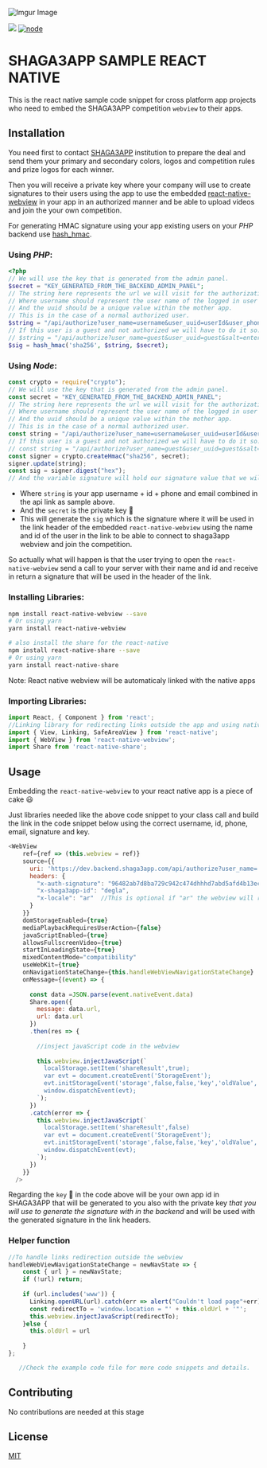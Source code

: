 ![Imgur Image](https://i.imgur.com/PuGTPGT.png)

</p>
<p align="left">
    <a href="" alt="Version">
        <img src="https://img.shields.io/badge/version-1.0-blue" /></a>
    <a href="">
        <img src="https://img.shields.io/badge/node->=6.0-green" alt="node"></a>
            
</p>

# SHAGA3APP SAMPLE REACT NATIVE

This is the react native sample code snippet for cross platform app projects who need to embed the SHAGA3APP competition `webview` to their apps.

## Installation

You need first to contact [SHAGA3APP](https://www.shaga3aapp.com) institution to prepare the deal and send them your primary and secondary colors, logos and competition rules and prize logos for each winner. 

Then you will receive a private key where your company will use to create signatures to their users using the app to use the embedded [react-native-webview](https://github.com/react-native-community/react-native-webview) in your app in an authorized manner and be able to upload videos and join the your own competition.

For generating HMAC signature using your app existing users on your *PHP* backend use [hash_hmac](https://www.php.net/manual/en/function.hash-hmac.php).

### Using *PHP*:

```php
<?php
// We will use the key that is generated from the admin panel.
$secret = "KEY_GENERATED_FROM_THE_BACKEND_ADMIN_PANEL";
// The string here represents the url we will visit for the authorization.
// Where username should represent the user name of the logged in user in the mother app.
// And the uuid should be a unique value within the mother app.
// This is in the case of a normal authorized user.
$string = "/api/authorize?user_name=username&user_uuid=userId&user_phone=phone&user_email=email"
// If this user is a guest and not authorized we will have to do it so:
// $string = "/api/authorize?user_name=guest&user_uuid=guest&salt=enter_a_random_string_here"
$sig = hash_hmac('sha256', $string, $secret);
```
### Using *Node*:

```javascript
const crypto = require("crypto");
// We will use the key that is generated from the admin panel.
const secret = "KEY_GENERATED_FROM_THE_BACKEND_ADMIN_PANEL";
// The string here represents the url we will visit for the authorization.
// Where username should represent the user name of the logged in user in the mother app.
// And the uuid should be a unique value within the mother app.
// This is in the case of a normal authorized user.
const string = "/api/authorize?user_name=username&user_uuid=userId&user_phone=phone&user_email=email"
// If this user is a guest and not authorized we will have to do it so:
// const string = "/api/authorize?user_name=guest&user_uuid=guest&salt=enter_a_random_string_here"
const signer = crypto.createHmac("sha256", secret);
signer.update(string);
const sig = signer.digest("hex");
// And the variable signature will hold our signature value that we will be using in the header.
```

* Where `string` is your app username + id + phone and email combined in the api link as sample above.
* And the `secret` is the private key :key:
* This will generate the `sig` which is the signature where it will be used in the link header of the embedded `react-native-webview` using the name and id of the user in the link to be able to connect to shaga3app webview and join the competition.

So actually what will happen is that the user trying to open the `react-native-webview` send a call to your server with their name and id and receive in return a signature that will be used in the header of the link.

### Installing Libraries:
```bash
npm install react-native-webview --save
# Or using yarn
yarn install react-native-webview

# also install the share for the react-native
npm install react-native-share --save
# Or using yarn
yarn install react-native-share

```
Note: React native webview will be automaticaly linked with the native apps

### Importing Libraries:

```javascript
import React, { Component } from 'react';
//Linking library for redirecting links outside the app and using native browser
import { View, Linking, SafeAreaView } from 'react-native';
import { WebView } from 'react-native-webview';
import Share from 'react-native-share';
```

## Usage
Embedding the `react-native-webview` to your react native app is a piece of cake :smiley:

Just libraries needed like the above code snippet to your class call and build the link in the code snippet below using the correct username, id, phone, email, signature and key.

```javascript
<WebView
    ref={ref => (this.webview = ref)}
    source={{
      uri: 'https://dev.backend.shaga3app.com/api/authorize?user_name='+this.props.name+'&user_uuid='+this.props.id+'&user_phone='+this.props.phone+'&user_email='+this.props.email,
      headers: {
        "x-auth-signature": "96482ab7d8ba729c942c474dhhhd7abd5afd4b13ec03d0e0778f9b1ba03d63",
        "x-shaga3app-id": "degla",
        "x-locale": "ar"  //This is optional if "ar" the webview will return arabic view. If "en" or not found in header it will be english by default
      }
    }}
    domStorageEnabled={true}
    mediaPlaybackRequiresUserAction={false}
    javaScriptEnabled={true}
    allowsFullscreenVideo={true}
    startInLoadingState={true}
    mixedContentMode="compatibility"
    useWebKit={true}
    onNavigationStateChange={this.handleWebViewNavigationStateChange}
    onMessage={(event) => {
      
      const data =JSON.parse(event.nativeEvent.data)
      Share.open({
        message: data.url,
        url: data.url
      })
      .then(res => {
        
        //insject javaScript code in the webview 
        
        this.webview.injectJavaScript(`
          localStorage.setItem('shareResult',true);
          var evt = document.createEvent('StorageEvent');
          evt.initStorageEvent('storage',false,false,'key','oldValue','newValue','*',window.localStorage);
          window.dispatchEvent(evt);
        `);
      })
      .catch(error => {
        this.webview.injectJavaScript(`
          localStorage.setItem('shareResult',false)
          var evt = document.createEvent('StorageEvent');
          evt.initStorageEvent('storage',false,false,'key','oldValue','newValue','*',window.localStorage);
          window.dispatchEvent(evt);
        `);
      }) 
    }}
  />
```

Regarding the `key` :key: in the code above will be your own app id in SHAGA3APP that will be generated to you also with the private key *that you will use to generate the signature with in the backend* and will be used with the generated signature in the link headers.

### Helper function

```javascript
//To handle links redirection outside the webview
handleWebViewNavigationStateChange = newNavState => {
    const { url } = newNavState;
    if (!url) return;
    
    if (url.includes('www')) {
      Linking.openURL(url).catch(err => alert("Couldn't load page"+err));
      const redirectTo = 'window.location = "' + this.oldUrl + '"';
      this.webview.injectJavaScript(redirectTo);
    }else {
      this.oldUrl = url
      
    }
};
```

```php
   //Check the example code file for more code snippets and details. 
```

## Contributing
No contributions are needed at this stage

## License
[MIT](https://choosealicense.com/licenses/mit/)
